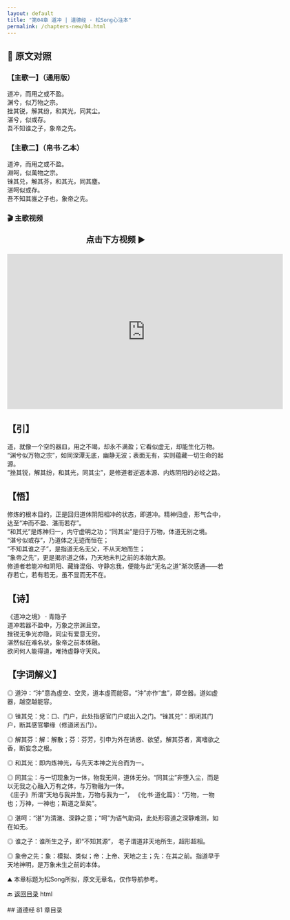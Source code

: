 ```yaml
---
layout: default
title: "第04章 道冲 | 道德经 · 松Song心注本"
permalink: /chapters-new/04.html
---
```


## 📜 原文对照

### 【主歌一】（通用版）  
道冲，而用之或不盈。<br>
渊兮，似万物之宗。<br>
挫其锐，解其纷，和其光，同其尘。<br>
湛兮，似或存。<br>
吾不知谁之子，象帝之先。<br>

### 【主歌二】（帛书·乙本）  
道沖，而用之或不盈。<br>
淵呵，似萬物之宗。<br>
锉其兑，解其芬，和其光，同其塵。<br>
湛呵似或存。<br>
吾不知其誰之子也，象帝之先。<br>

### 🎬 主歌视频

<p style="text-align:center; font-size:1.2rem; font-weight:bold;">
  点击下方视频 ▶️
</p>

<iframe
  src="https://streamable.com/e/oh52hq"
  width="640"
  height="360"
  frameborder="0"
  allowfullscreen
  loading="lazy">
</iframe>

## 【引】
道，就像一个空的器皿，用之不竭，却永不满盈；它看似虚无，却能生化万物。<br>
 “渊兮似万物之宗”，如同深潭无底，幽静无波；表面无有，实则蕴藏一切生命的起源。<br>
 “挫其锐，解其纷，和其光，同其尘”，是修道者逆返本源、内炼阴阳的必经之路。<br>

## 【悟】
修炼的根本目的，正是回归道体阴阳相冲的状态，即道冲。精神归虚，形气合中，达至“冲而不盈、湛而若存”。 <br>
“和其光”是炼神归一，内守虚明之功；“同其尘”是归于万物，体道无别之境。<br>
“湛兮似或存”，乃道体之无迹而恒在；<br>
“不知其谁之子”，是指道无名无父，不从天地而生；<br>
“象帝之先”，更是揭示道之体，乃天地未判之前的本始大源。<br>
修道者若能冲和阴阳、藏锋混俗、守静忘我，便能与此“无名之道”渐次感通——若存若亡，若有若无，虽不显而无不在。<br>

## 【诗】  
《道冲之境》 · 青隐子  
道冲若器不盈中，万象之宗渊且空。<br>
挫锐无争光亦隐，同尘有爱意无穷。<br>
湛然似在难名状，象帝之前本体融。<br>
欲问何人能得道，唯持虚静守天风。<br>

## 【字词解义】

◎  道沖：“沖”意為虛空、空灵，道本虛而能容。“沖”亦作“盅”，即空器。道如虚器，越空越能容。<br>

◎  锉其兑：兌：口、门户，此处指感官门户或出入之门。“锉其兑”：即闭其门户，断其感官攀缘（修道闭五门）。<br>

◎  解其芬：解：解散；芬：芬芳，引申为外在诱惑、欲望。解其芬者，离嗜欲之香，断妄念之根。<br>

◎  和其光：即内炼神光，与先天本神之光合而为一。<br>

◎  同其尘：与一切现象为一体，物我无间，道体无分。“同其尘”非堕入尘，而是以无我之心融入万有之体，与万物融为一体。<br>
  《庄子》所谓“天地与我并生，万物与我为一”， 《化书·道化篇》：“万物，一物也；万神，一神也；斯道之至矣”。<br>
  
◎  湛呵：“湛”为清澈、深静之意；“呵”为语气助词，此处形容道之深静难测，如在如无。<br>

◎  谁之子：谁所生之子，即“不知其源”， 老子谓道非天地所生，超形超相。<br>

◎  象帝之先：象：模拟、类似；帝：上帝、天地之主；先：在其之前。指道早于天地神明，是万象未生之前的本体。<br>

⛰️ 本章标题为松Song所拟，原文无章名，仅作导航参考。<br>

🔙 </a><a href="/daodejing/#catalog">返回目录</a>
html<br><a id="catalog"></a><br>## 道德经 81 章目录<br>
<p style="text-align:center; margin-top:2em;">
